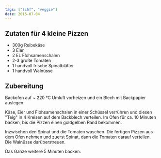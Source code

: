 ```yaml
---
tags: ["lchf", "veggie"]
date: 2015-07-04
---
```


## Zutaten für 4 kleine Pizzen
- 300g  Reibekäse
- 3     Eier
- 2 EL  Flohsamenschalen
- 2-3   große Tomaten
- 1     handvoll frische Spinatblätter
- 1     handvoll Walnüsse

## Zubereitung
Backofen auf ~ 220 ℃ Umluft vorheizen und ein Blech mit Backpapier auslegen.

Käse, Eier und Flohsamenschalen in einer Schüssel verrühren und diesen "Teig" in 4 Kreisen auf dem Backblech verteilen. Im Ofen für ca. 10 Minuten backen, bis die Pizzen einen goldgelben Rand bekommen.

Inzwischen den Spinat und die Tomaten waschen. Die fertigen Pizzen aus dem Ofen nehmen und zuerst Spinat, dann die Tomaten darauf verteilen. Die Walnüsse darüberstreuen.

Das Ganze weitere 5 Minuten backen.
